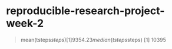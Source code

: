 # reproducible-research-project-week-2
> mean(tsteps$steps)
[1] 9354.23
> median(tsteps$steps)
[1] 10395
